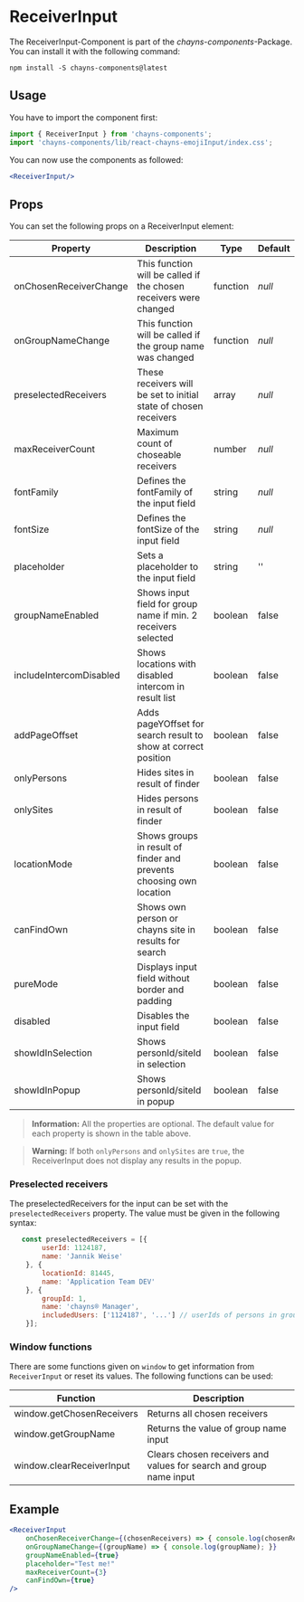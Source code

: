 # ReceiverInput
The ReceiverInput-Component is part of the *chayns-components*-Package. You can install it with the following command:

    npm install -S chayns-components@latest

## Usage
You have to import the component first:

```jsx harmony
import { ReceiverInput } from 'chayns-components';
import 'chayns-components/lib/react-chayns-emojiInput/index.css';
```

You can now use the components as followed:
```jsx
<ReceiverInput/>
```

## Props
You can set the following props on a ReceiverInput element:

| Property                | Description                                                         | Type     | Default     |
| ----------------------- | ------------------------------------------------------------------- | -------- | ----------- |
| onChosenReceiverChange  | This function will be called if the chosen receivers were changed   | function | *null*      |
| onGroupNameChange       | This function will be called if the group name was changed          | function | *null*      |
| preselectedReceivers    | These receivers will be set to initial state of chosen receivers    | array    | *null*      |
| maxReceiverCount        | Maximum count of choseable receivers                                | number   | *null*      |
| fontFamily              | Defines the fontFamily of the input field                           | string   | *null*      |
| fontSize                | Defines the fontSize of the input field                             | string   | *null*      |
| placeholder             | Sets a placeholder to the input field                               | string   | ''          |
| groupNameEnabled        | Shows input field for group name if min. 2 receivers selected       | boolean  | false       |
| includeIntercomDisabled | Shows locations with disabled intercom in result list               | boolean  | false       |
| addPageOffset           | Adds pageYOffset for search result to show at correct position      | boolean  | false       |
| onlyPersons             | Hides sites in result of finder                                     | boolean  | false       |
| onlySites               | Hides persons in result of finder                                   | boolean  | false       |
| locationMode            | Shows groups in result of finder and prevents choosing own location | boolean  | false       |
| canFindOwn              | Shows own person or chayns site in results for search               | boolean  | false       |
| pureMode                | Displays input field without border and padding                     | boolean  | false       |
| disabled                | Disables the input field                                            | boolean  | false       |
| showIdInSelection       | Shows personId/siteId in selection                                  | boolean  | false       |
| showIdInPopup           | Shows personId/siteId in popup                                      | boolean  | false       |

> **Information:** All the properties are optional. The default value for each property 
> is shown in the table above.

> **Warning:** If both `onlyPersons` and `onlySites` are `true`, 
> the ReceiverInput does not display any results in the popup.

### Preselected receivers
The preselectedReceivers for the input can be set with the `preselectedReceivers` property. The value must be given
in the following syntax:
```javascript
   const preselectedReceivers = [{
        userId: 1124187,
        name: 'Jannik Weise'
    }, {
        locationId: 81445,
        name: 'Application Team DEV'
    }, {
        groupId: 1,
        name: 'chayns® Manager',
        includedUsers: ['1124187', '...'] // userIds of persons in group
    }];
```

### Window functions
There are some functions given on `window` to get information from `ReceiverInput` or reset its values. The following
functions can be used:

| **Function**              | **Description**                                                    |
| ------------------------- | ------------------------------------------------------------------ |
| window.getChosenReceivers | Returns all chosen receivers                                       |
| window.getGroupName       | Returns the value of group name input                              |
| window.clearReceiverInput | Clears chosen receivers and values for search and group name input |

## Example
```jsx
<ReceiverInput
    onChosenReceiverChange={(chosenReceivers) => { console.log(chosenReceivers); }}
    onGroupNameChange={(groupName) => { console.log(groupName); }}
    groupNameEnabled={true}
    placeholder="Test me!"
    maxReceiverCount={3}
    canFindOwn={true}
/>
```
